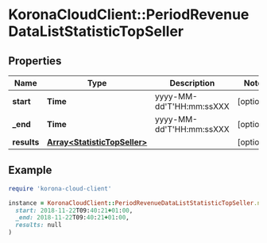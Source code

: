 # KoronaCloudClient::PeriodRevenueDataListStatisticTopSeller

## Properties

| Name | Type | Description | Notes |
| ---- | ---- | ----------- | ----- |
| **start** | **Time** | yyyy-MM-dd&#39;T&#39;HH:mm:ssXXX | [optional] |
| **_end** | **Time** | yyyy-MM-dd&#39;T&#39;HH:mm:ssXXX | [optional] |
| **results** | [**Array&lt;StatisticTopSeller&gt;**](StatisticTopSeller.md) |  | [optional] |

## Example

```ruby
require 'korona-cloud-client'

instance = KoronaCloudClient::PeriodRevenueDataListStatisticTopSeller.new(
  start: 2018-11-22T09:40:21+01:00,
  _end: 2018-11-22T09:40:21+01:00,
  results: null
)
```

